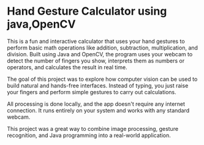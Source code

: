 # Hand Gesture Calculator using java,OpenCV

This is a fun and interactive calculator that uses your hand gestures to perform basic math operations like addition, subtraction, multiplication, and division. Built using Java and OpenCV, the program uses your webcam to detect the number of fingers you show, interprets them as numbers or operators, and calculates the result in real time.

The goal of this project was to explore how computer vision can be used to build natural and hands-free interfaces. Instead of typing, you just raise your fingers and perform simple gestures to carry out calculations.

All processing is done locally, and the app doesn't require any internet connection. It runs entirely on your system and works with any standard webcam.

This project was a great way to combine image processing, gesture recognition, and Java programming into a real-world application.
